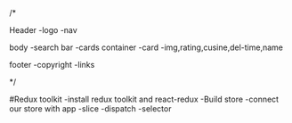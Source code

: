 /*

Header
-logo
-nav

body
-search bar
-cards container
-card
-img,rating,cusine,del-time,name

footer
-copyright
-links

*/

#Redux toolkit 
-install redux toolkit and react-redux
-Build store
-connect our store with app
-slice
-dispatch
-selector